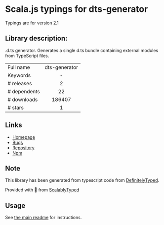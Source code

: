 
# Scala.js typings for dts-generator

Typings are for version 2.1

## Library description:
.d.ts generator. Generates a single d.ts bundle containing external modules from TypeScript files.

|                    |                 |
| ------------------ | :-------------: |
| Full name          | dts-generator |
| Keywords           | - |
| # releases         | 2 |
| # dependents       | 22 |
| # downloads        | 186407 |
| # stars            | 1 |

## Links
- [Homepage](https://github.com/SitePen/dts-generator#readme)
- [Bugs](https://github.com/SitePen/dts-generator/issues)
- [Repository](https://github.com/SitePen/dts-generator)
- [Npm](https://www.npmjs.com/package/dts-generator)
    


## Note
This library has been generated from typescript code from [DefinitelyTyped](https://definitelytyped.org).

Provided with :purple_heart: from [ScalablyTyped](https://github.com/oyvindberg/ScalablyTyped)

## Usage
See [the main readme](../../readme.md) for instructions.


